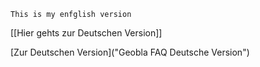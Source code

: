 	This is my enfglish version

[[Hier gehts zur Deutschen Version]]

[Zur Deutschen Version]("Geobla FAQ Deutsche Version")
